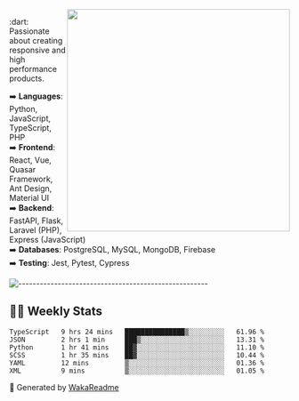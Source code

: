 <img src="https://github-readme-stats.vercel.app/api?username=iguit0&show_icons=true&include_all_commits=true&count_private=true&theme=dracula" min-width="400px" max-width="400px" width="400px" align="right" />

<p align="left"> 
  :dart: Passionate about creating responsive and high performance products.
</p>

<p align="left">
  ➡️ <strong>Languages</strong>: Python, JavaScript, TypeScript, PHP<br>
  ➡️ <strong>Frontend</strong>: React, Vue, Quasar Framework, Ant Design, Material UI<br>
  ➡️ <strong>Backend</strong>: FastAPI, Flask, Laravel (PHP), Express (JavaScript)<br>
  ➡️ <strong>Databases</strong>: PostgreSQL, MySQL, MongoDB, Firebase<br>
  ➡️ <strong>Testing</strong>: Jest, Pytest, Cypress<br>
</p>

![-----------------------------------------------------](https://raw.githubusercontent.com/andreasbm/readme/master/assets/lines/vintage.png)

## :man_technologist: Weekly Stats
<!--START_SECTION:waka-->

```text
TypeScript   9 hrs 24 mins   ███████████████▒░░░░░░░░░   61.96 %
JSON         2 hrs 1 min     ███▒░░░░░░░░░░░░░░░░░░░░░   13.31 %
Python       1 hr 41 mins    ██▓░░░░░░░░░░░░░░░░░░░░░░   11.10 %
SCSS         1 hr 35 mins    ██▓░░░░░░░░░░░░░░░░░░░░░░   10.44 %
YAML         12 mins         ▒░░░░░░░░░░░░░░░░░░░░░░░░   01.36 %
XML          9 mins          ▒░░░░░░░░░░░░░░░░░░░░░░░░   01.05 %
```

<!--END_SECTION:waka-->

🚀 Generated by [WakaReadme](https://github.com/athul/waka-readme)
